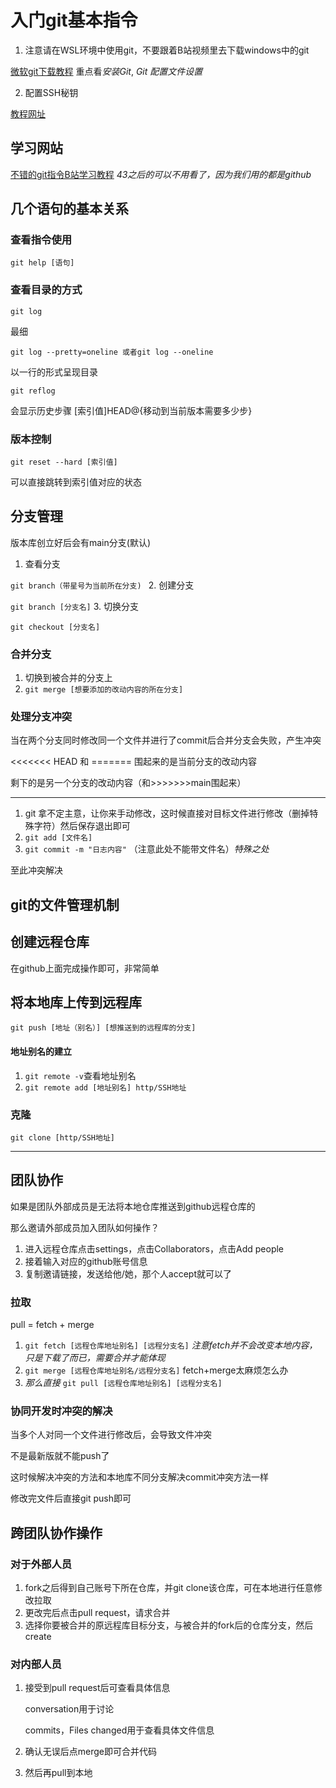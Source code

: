 # 入门git基本指令

1. 注意请在WSL环境中使用git，不要跟着B站视频里去下载windows中的git


[微软git下载教程](https://learn.microsoft.com/zh-cn/windows/wsl/tutorials/wsl-git)
重点看*安装Git*, *Git 配置文件设置*


2. 配置SSH秘钥


[教程网址](https://blog.csdn.net/weixin_42310154/article/details/118340458)

## 学习网站

[不错的git指令B站学习教程](https://www.bilibili.com/video/BV1pW411A7a5?share_source=copy_web&vd_source=34ed110d766ac5910b35ccc9afedda6e&spm_id_from=333.788.player.switch&p=15)
*43之后的可以不用看了，因为我们用的都是github*

## 几个语句的基本关系

### 查看指令使用

`
git help [语句]
`

### 查看目录的方式
`git log`


最细


`git log --pretty=oneline 或者git log --oneline `


以一行的形式呈现目录


`git reflog`

 
会显示历史步骤 [索引值]HEAD@{移动到当前版本需要多少步}
### 版本控制
`git reset --hard [索引值]` 


可以直接跳转到索引值对应的状态
## 分支管理
版本库创立好后会有main分支(默认)

1. 查看分支 


  `git branch（带星号为当前所在分支) `
2. 创建分支 
 

  `git branch [分支名]`
3. 切换分支 
  

  `git checkout [分支名]`
### 合并分支 
1. 切换到被合并的分支上
2. `git merge [想要添加的改动内容的所在分支]`
### 处理分支冲突
当在两个分支同时修改同一个文件并进行了commit后合并分支会失败，产生冲突


<<<<<<< HEAD 和 ======= 围起来的是当前分支的改动内容


剩下的是另一个分支的改动内容（和>>>>>>>main围起来）

---
1. git 拿不定主意，让你来手动修改，这时候直接对目标文件进行修改（删掉特殊字符）然后保存退出即可
2. `git add [文件名]`
3. `git commit -m "日志内容"`
（注意此处不能带文件名）*特殊之处*


至此冲突解决
## git的文件管理机制


## 创建远程仓库
在github上面完成操作即可，非常简单
## 将本地库上传到远程库
`git push [地址（别名）] [想推送到的远程库的分支]`
#### 地址别名的建立
1. `git remote -v`查看地址别名
2. `git remote add [地址别名] http/SSH地址`
### 克隆
`git clone [http/SSH地址]`

---

## 团队协作
如果是团队外部成员是无法将本地仓库推送到github远程仓库的


那么邀请外部成员加入团队如何操作？
1. 进入远程仓库点击settings，点击Collaborators，点击Add people
2. 接着输入对应的github账号信息 
3. 复制邀请链接，发送给他/她，那个人accept就可以了
### 拉取
pull = fetch + merge
1. `git fetch [远程仓库地址别名] [远程分支名]`
*注意fetch并不会改变本地内容，只是下载了而已，需要合并才能体现*
2. `git merge [远程仓库地址别名/远程分支名]`
fetch+merge太麻烦怎么办
3. *那么直接*
`git pull [远程仓库地址别名] [远程分支名]`
### 协同开发时冲突的解决
当多个人对同一个文件进行修改后，会导致文件冲突


不是最新版就不能push了


这时候解决冲突的方法和本地库不同分支解决commit冲突方法一样


修改完文件后直接git push即可
## 跨团队协作操作
### 对于外部人员

1.  fork之后得到自己账号下所在仓库，并git clone该仓库，可在本地进行任意修改拉取
2. 更改完后点击pull request，请求合并
3. 选择你要被合并的原远程库目标分支，与被合并的fork后的仓库分支，然后create
### 对内部人员
1. 接受到pull request后可查看具体信息
   

   conversation用于讨论
   

   commits，Files changed用于查看具体文件信息
2. 确认无误后点merge即可合并代码
3. 然后再pull到本地

















